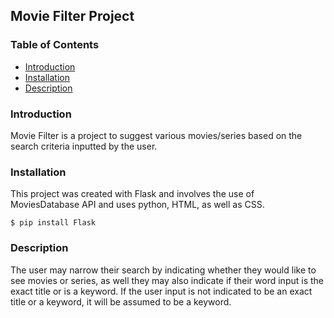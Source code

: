 ## Movie Filter Project

### Table of Contents
* [Introduction](#Introduction)
* [Installation](#Installation)
* [Description](#Description) 

### Introduction    
Movie Filter is a project to suggest various movies/series based on the search criteria inputted by the user. 

### Installation 
This project was created with Flask and involves the use of MoviesDatabase API and uses python, HTML, as well as CSS. 
```
$ pip install Flask
```

### Description
The user may narrow their search by indicating whether they would like to see movies or series, as well they may also indicate if their word input is the exact title or is a keyword. If the user input is not indicated to be an exact title or a keyword, it will be assumed to be a keyword.  